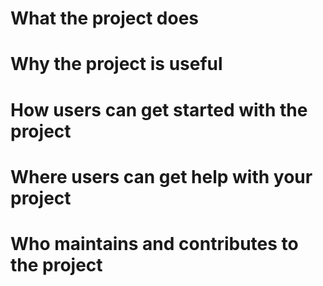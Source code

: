 # What the project does


# Why the project is useful


# How users can get started with the project


# Where users can get help with your project


# Who maintains and contributes to the project

